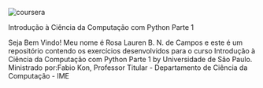 ![coursera](https://user-images.githubusercontent.com/86569498/130337628-ae98b626-e49f-4e5b-a084-ec8deef4b6b7.png)

Introdução à Ciência da Computação com Python Parte 1

Seja Bem Vindo! Meu nome é Rosa Lauren B. N. de Campos e este é um repositório contendo os exercícios desenvolvidos para o curso Introdução à Ciência da Computação com Python Parte 1 by Universidade de São Paulo. Ministrado por:Fabio Kon, Professor Titular - Departamento de Ciência da Computação - IME


